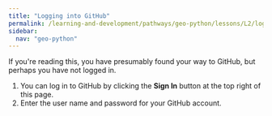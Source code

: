 ```yaml
---
title: "Logging into GitHub"
permalink: /learning-and-development/pathways/geo-python/lessons/L2/log-in-github/
sidebar:
  nav: "geo-python"
---
```



If you\'re reading this, you have presumably found your way to GitHub,
but perhaps you have not logged in.

1.  You can log in to GitHub by clicking the **Sign In** button at the
    top right of this page.
2.  Enter the user name and password for your GitHub account.

